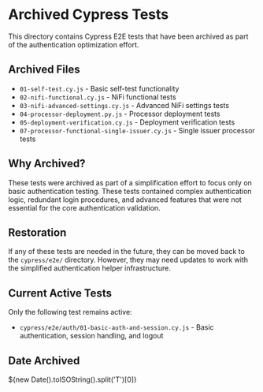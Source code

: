 # Archived Cypress Tests

This directory contains Cypress E2E tests that have been archived as part of the authentication optimization effort.

## Archived Files

- `01-self-test.cy.js` - Basic self-test functionality
- `02-nifi-functional.cy.js` - NiFi functional tests
- `03-nifi-advanced-settings.cy.js` - Advanced NiFi settings tests
- `04-processor-deployment.py.js` - Processor deployment tests
- `05-deployment-verification.cy.js` - Deployment verification tests
- `07-processor-functional-single-issuer.cy.js` - Single issuer processor tests

## Why Archived?

These tests were archived as part of a simplification effort to focus only on basic authentication testing. These tests contained complex authentication logic, redundant login procedures, and advanced features that were not essential for the core authentication validation.

## Restoration

If any of these tests are needed in the future, they can be moved back to the `cypress/e2e/` directory. However, they may need updates to work with the simplified authentication helper infrastructure.

## Current Active Tests

Only the following test remains active:
- `cypress/e2e/auth/01-basic-auth-and-session.cy.js` - Basic authentication, session handling, and logout

## Date Archived

${new Date().toISOString().split('T')[0]}
